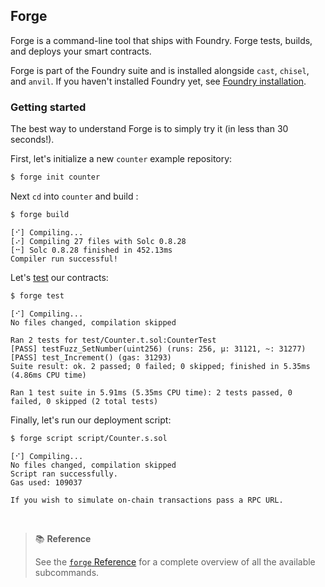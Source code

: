 ## Forge

Forge is a command-line tool that ships with Foundry. Forge tests, builds, and deploys your smart contracts.

Forge is part of the Foundry suite and is installed alongside `cast`, `chisel`, and `anvil`. If you haven't installed Foundry
yet, see [Foundry installation](../guides/installation.md).

### Getting started

The best way to understand Forge is to simply try it (in less than 30 seconds!).

First, let's initialize a new `counter` example repository:

```sh
$ forge init counter
```

Next `cd` into `counter` and build :

```sh
$ forge build
```

```console
[⠊] Compiling...
[⠔] Compiling 27 files with Solc 0.8.28
[⠒] Solc 0.8.28 finished in 452.13ms
Compiler run successful!
```

Let's [test](https://book.getfoundry.sh/forge/tests#tests) our contracts:

```sh
$ forge test
```

```console
[⠊] Compiling...
No files changed, compilation skipped

Ran 2 tests for test/Counter.t.sol:CounterTest
[PASS] testFuzz_SetNumber(uint256) (runs: 256, μ: 31121, ~: 31277)
[PASS] test_Increment() (gas: 31293)
Suite result: ok. 2 passed; 0 failed; 0 skipped; finished in 5.35ms (4.86ms CPU time)

Ran 1 test suite in 5.91ms (5.35ms CPU time): 2 tests passed, 0 failed, 0 skipped (2 total tests)
```

Finally, let's run our deployment script:

```sh
$ forge script script/Counter.s.sol
```

```console
[⠊] Compiling...
No files changed, compilation skipped
Script ran successfully.
Gas used: 109037

If you wish to simulate on-chain transactions pass a RPC URL.
```

<br>

> 📚 **Reference**
>
> See the [`forge` Reference](../reference/forge/) for a complete overview of all the available subcommands.
